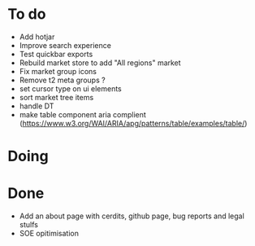 
# To do

- Add hotjar
- Improve search experience
- Test quickbar exports
- Rebuild market store to add "All regions" market
- Fix market group icons
- Remove t2 meta groups ?
- set cursor type on ui elements
- sort market tree items
- handle DT
- make table component aria complient (https://www.w3.org/WAI/ARIA/apg/patterns/table/examples/table/)

# Doing


# Done

- Add an about page with cerdits, github page, bug reports and legal stulfs
- SOE opitimisation
